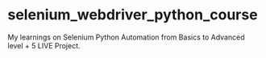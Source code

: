 # selenium_webdriver_python_course
My learnings on Selenium Python Automation from Basics to Advanced level + 5 LIVE Project.
